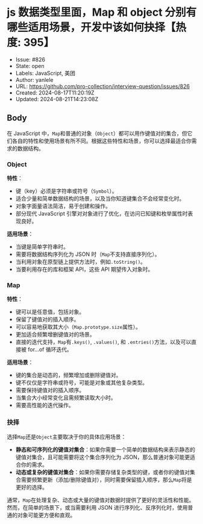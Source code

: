 # js 数据类型里面，Map 和 object 分别有哪些适用场景，开发中该如何抉择【热度: 395】

- Issue: #826
- State: open
- Labels: JavaScript, 美团
- Author: yanlele
- URL: https://github.com/pro-collection/interview-question/issues/826
- Created: 2024-08-17T11:20:19Z
- Updated: 2024-08-21T14:23:08Z

## Body

在 JavaScript 中，`Map`和普通的对象（`Object`）都可以用作键值对的集合，但它们各自的特性和使用场景有所不同。根据这些特性和场景，你可以选择最适合你需求的数据结构。

### Object

**特性**：

- 键（key）必须是字符串或符号（`Symbol`）。
- 适合少量和简单数据结构的场景，以及当你知道键集合不会经常变化时。
- 对象字面量语法简洁，易于创建和操作。
- 部分现代 JavaScript 引擎对对象进行了优化，在访问已知键和枚举属性时表现良好。

**适用场景**：

- 当键是简单字符串时。
- 需要将数据结构序列化为 JSON 时（`Map`不支持直接序列化）。
- 当利用对象在原型链上提供方法时，例如`.toString()`。
- 当要利用存在的库和框架 API，这些 API 期望传入对象时。

### Map

**特性**：

- 键可以是任意值，包括对象。
- 保留了键值对的插入顺序。
- 可以容易地获取其大小（`Map.prototype.size`属性）。
- 更加适合频繁增删键值对的场景。
- 直接的迭代支持，`Map`有`.keys()`, `.values()`, 和 `.entries()`方法，以及可以直接被 for...of 循环迭代。

**适用场景**：

- 键的集合是动态的，频繁增加或删除键值对。
- 键不仅仅是字符串或符号，可能是对象或其他复杂类型。
- 需要保持键值对的插入顺序。
- 当集合大小经常变化且需频繁读取大小时。
- 需要高性能的迭代操作。

### 抉择

选择`Map`还是`Object`主要取决于你的具体应用场景：

- **静态和可序列化的键值对集合**：如果你需要一个简单的数据结构来表示静态的键值对集合，且可能需要将这个集合序列化为 JSON，那么普通对象可能更适合你的需求。
- **动态或复杂的键值对集合**：如果你需要存储复杂类型的键，或者你的键值对集合需要频繁更新（添加/删除键值对），同时需要保留插入顺序，那么`Map`将是更好的选择。

通常，`Map`在处理复杂、动态或大量的键值对数据时提供了更好的灵活性和性能。然而，在简单的场景下，或当需要利用 JSON 进行序列化、反序列化时，使用普通的对象可能更方便和直观。
